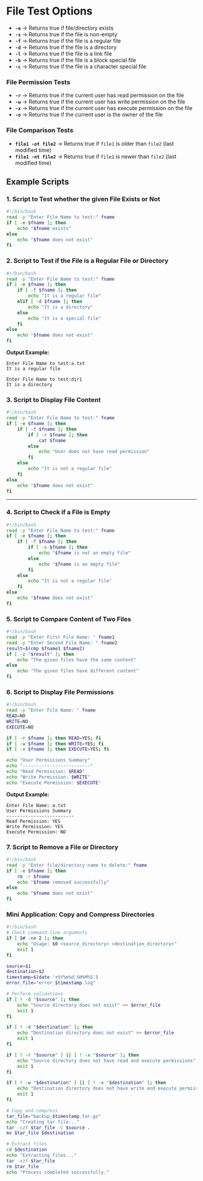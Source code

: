 
# File Test Options

- **`-e`** → Returns true if file/directory exists  
- **`-s`** → Returns true if the file is non-empty  
- **`-f`** → Returns true if the file is a regular file  
- **`-d`** → Returns true if the file is a directory  
- **`-l`** → Returns true if the file is a link file  
- **`-b`** → Returns true if the file is a block special file  
- **`-c`** → Returns true if the file is a character special file  


### **File Permission Tests**
- **`-r`** → Returns true if the current user has read permission on the file  
- **`-w`** → Returns true if the current user has write permission on the file  
- **`-x`** → Returns true if the current user has execute permission on the file  
- **`-o`** → Returns true if the current user is the owner of the file  


### **File Comparison Tests**
- **`file1 -ot file2`** → Returns true if `file1` is older than `file2` (last modified time)  
- **`file1 -nt file2`** → Returns true if `file1` is newer than `file2` (last modified time)  


## Example Scripts

### **1. Script to Test whether the given File Exists or Not**
```bash
#!/bin/bash
read -p "Enter File Name to test:" fname
if [ -e $fname ]; then
    echo "$fname exists"
else
    echo "$fname does not exist"
fi
```

### **2. Script to Test if the File is a Regular File or Directory**
```bash
#!/bin/bash
read -p "Enter File Name to test:" fname
if [ -e $fname ]; then
    if [ -f $fname ]; then
        echo "It is a regular file"
    elif [ -d $fname ]; then
        echo "It is a directory"
    else
        echo "It is a special file"
    fi
else
    echo "$fname does not exist"
fi
```

**Output Example:**
```plaintext
Enter File Name to test:a.txt
It is a regular file

Enter File Name to test:dir1
It is a directory
```


### **3. Script to Display File Content**
```bash
#!/bin/bash
read -p "Enter File Name to test:" fname
if [ -e $fname ]; then
    if [ -f $fname ]; then
        if [ -r $fname ]; then
            cat $fname
        else
            echo "User does not have read permission"
        fi
    else
        echo "It is not a regular file"
    fi
else
    echo "$fname does not exist"
fi
```

---

### **4. Script to Check if a File is Empty**
```bash
#!/bin/bash
read -p "Enter File Name to test:" fname
if [ -e $fname ]; then
    if [ -f $fname ]; then
        if [ -s $fname ]; then
            echo "$fname is not an empty file"
        else
            echo "$fname is an empty file"
        fi
    else
        echo "It is not a regular file"
    fi
else
    echo "$fname does not exist"
fi
```


### **5. Script to Compare Content of Two Files**
```bash
#!/bin/bash
read -p "Enter First File Name: " fname1
read -p "Enter Second File Name: " fname2
result=$(cmp $fname1 $fname2)
if [ -z "$result" ]; then
    echo "The given files have the same content"
else
    echo "The given files have different content"
fi
```


### **6. Script to Display File Permissions**
```bash
#!/bin/bash
read -p "Enter File Name: " fname
READ=NO
WRITE=NO
EXECUTE=NO

if [ -r $fname ]; then READ=YES; fi
if [ -w $fname ]; then WRITE=YES; fi
if [ -x $fname ]; then EXECUTE=YES; fi

echo "User Permissions Summary"
echo "-------------------------"
echo "Read Permission: $READ"
echo "Write Permission: $WRITE"
echo "Execute Permission: $EXECUTE"
```

**Output Example:**
```plaintext
Enter File Name: a.txt
User Permissions Summary
-------------------------
Read Permission: YES
Write Permission: YES
Execute Permission: NO
```


### **7. Script to Remove a File or Directory**
```bash
#!/bin/bash
read -p "Enter file/directory name to delete:" fname
if [ -e $fname ]; then
    rm -r $fname
    echo "$fname removed successfully"
else
    echo "$fname does not exist"
fi
```


### **Mini Application: Copy and Compress Directories**
```bash
#!/bin/bash
# Check command-line arguments
if [ $# -ne 2 ]; then
    echo "Usage: $0 <source_directory> <destination_directory>"
    exit 1
fi

source=$1
destination=$2
timestamp=$(date '+%Y%m%d_%H%M%S')
error_file="error_$timestamp.log"

# Perform validations
if [ ! -d "$source" ]; then
    echo "Source directory does not exist" >> $error_file
    exit 1
fi

if [ ! -d "$destination" ]; then
    echo "Destination directory does not exist" >> $error_file
    exit 1
fi

if [ ! -r "$source" ] || [ ! -x "$source" ]; then
    echo "Source directory does not have read and execute permissions" >> $error_file
    exit 1
fi

if [ ! -w "$destination" ] || [ ! -x "$destination" ]; then
    echo "Destination directory does not have write and execute permissions" >> $error_file
    exit 1
fi

# Copy and compress
tar_file="backup_$timestamp.tar.gz"
echo "Creating tar file..."
tar -czf $tar_file -C $source .
mv $tar_file $destination

# Extract files
cd $destination
echo "Extracting files..."
tar -xzf $tar_file
rm $tar_file
echo "Process completed successfully."
```
